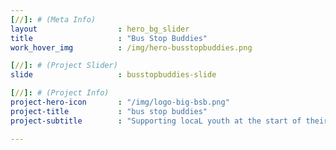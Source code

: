 ```yaml
---
[//]: # (Meta Info)
layout 					: hero_bg_slider
title 					: "Bus Stop Buddies"
work_hover_img			: /img/hero-busstopbuddies.png

[//]: # (Project Slider)
slide					: busstopbuddies-slide

[//]: # (Project Info)
project-hero-icon 		: "/img/logo-big-bsb.png"
project-title 			: "bus stop buddies"
project-subtitle 		: "Supporting locaL youth at the start of their school day"

---
```

<!-- <div class="single_post_wrapper">
    {% include single_post_meta.html
        title="Bus Stop<br/>Buddies"
        text="Adults stand with youth in the neighborhood in an effort to provide a safe and positive start to their days."
    %}
    {% include busstoptracker.html %}
</div> -->
<!-- {%	include image_group.html dataList="busstopbuddies-images" %} -->
